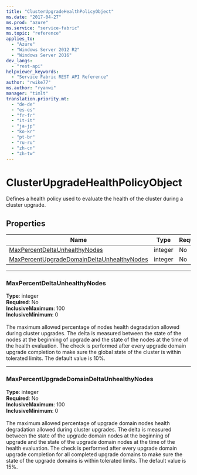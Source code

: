 ```yaml
---
title: "ClusterUpgradeHealthPolicyObject"
ms.date: "2017-04-27"
ms.prod: "azure"
ms.service: "service-fabric"
ms.topic: "reference"
applies_to: 
  - "Azure"
  - "Windows Server 2012 R2"
  - "Windows Server 2016"
dev_langs: 
  - "rest-api"
helpviewer_keywords: 
  - "Service Fabric REST API Reference"
author: "rwike77"
ms.author: "ryanwi"
manager: "timlt"
translation.priority.mt: 
  - "de-de"
  - "es-es"
  - "fr-fr"
  - "it-it"
  - "ja-jp"
  - "ko-kr"
  - "pt-br"
  - "ru-ru"
  - "zh-cn"
  - "zh-tw"
---
```

# ClusterUpgradeHealthPolicyObject

Defines a health policy used to evaluate the health of the cluster during a cluster upgrade.

## Properties
| Name | Type | Required |
| --- | --- | --- |
| [MaxPercentDeltaUnhealthyNodes](#maxpercentdeltaunhealthynodes) | integer | No |
| [MaxPercentUpgradeDomainDeltaUnhealthyNodes](#maxpercentupgradedomaindeltaunhealthynodes) | integer | No |

____
### MaxPercentDeltaUnhealthyNodes
__Type__: integer <br/>
__Required__: No<br/>
__InclusiveMaximum__: 100 <br/>
__InclusiveMinimum__: 0 <br/>
<br/>
The maximum allowed percentage of nodes health degradation allowed during cluster upgrades. The delta is measured between the state of the nodes at the beginning of upgrade and the state of the nodes at the time of the health evaluation. The check is performed after every upgrade domain upgrade completion to make sure the global state of the cluster is within tolerated limits. The default value is 10%.

____
### MaxPercentUpgradeDomainDeltaUnhealthyNodes
__Type__: integer <br/>
__Required__: No<br/>
__InclusiveMaximum__: 100 <br/>
__InclusiveMinimum__: 0 <br/>
<br/>
The maximum allowed percentage of upgrade domain nodes health degradation allowed during cluster upgrades. The delta is measured between the state of the upgrade domain nodes at the beginning of upgrade and the state of the upgrade domain nodes at the time of the health evaluation. The check is performed after every upgrade domain upgrade completion for all completed upgrade domains to make sure the state of the upgrade domains is within tolerated limits. The default value is 15%.
